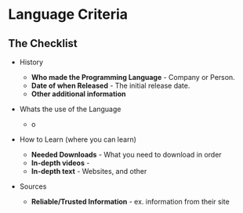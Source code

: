 # Language Criteria

## The Checklist
- History
  - **Who made the Programming Language** - Company or Person.
  - **Date of when Released** - The initial release date.
  - **Other additional information**
  
- Whats the use of the Language
  - o

- How to Learn (where you can learn)
  - **Needed Downloads** - What you need to download in order
  - **In-depth videos** - 
  - **In-depth text** - Websites, and other

- Sources
  - **Reliable/Trusted Information** - ex. information from their site

